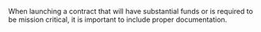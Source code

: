 When launching a contract that will have substantial funds or is required to be mission critical,
it is important to include proper documentation.
